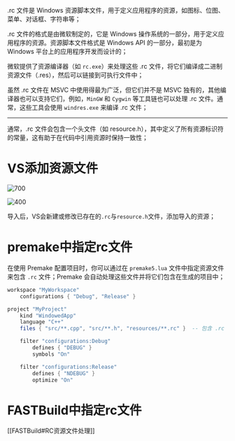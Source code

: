 .rc 文件是 Windows 资源脚本文件，用于定义应用程序的资源，如图标、位图、菜单、对话框、字符串等；

.rc 文件的格式是由微软制定的，它是 Windows 操作系统的一部分，用于定义应用程序的资源。资源脚本文件格式是 Windows API 的一部分，最初是为 Windows 平台上的应用程序开发而设计的；

微软提供了资源编译器（如 `rc.exe`）来处理这些 .rc 文件，将它们编译成二进制资源文件（.res），然后可以链接到可执行文件中；

虽然 .rc 文件在 MSVC 中使用得最为广泛，但它们并不是 MSVC 独有的，其他编译器也可以支持它们，例如，`MinGW` 和 `Cygwin` 等工具链也可以处理 .rc 文件。通常，这些工具会使用 `windres.exe` 来编译 .rc 文件；

---

通常，.rc 文件会包含一个头文件（如 resource.h），其中定义了所有资源标识符的常量，这有助于在代码中引用资源时保持一致性；



# VS添加资源文件

![700](https://pic-1315225359.cos.ap-shanghai.myqcloud.com/20241115145048.png)

![400](https://pic-1315225359.cos.ap-shanghai.myqcloud.com/20241115151135.png)


导入后，VS会新建或修改已存在的`.rc`与`resource.h`文件，添加导入的资源；







# premake中指定rc文件

在使用 Premake 配置项目时，你可以通过在 `premake5.lua` 文件中指定资源文件来包含 `.rc` 文件；Premake 会自动处理这些文件并将它们包含在生成的项目中；

```lua
workspace "MyWorkspace"
    configurations { "Debug", "Release" }

project "MyProject"
    kind "WindowedApp"
    language "C++"
    files { "src/**.cpp", "src/**.h", "resources/**.rc" }  -- 包含 .rc 文件

    filter "configurations:Debug"
        defines { "DEBUG" }
        symbols "On"

    filter "configurations:Release"
        defines { "NDEBUG" }
        optimize "On"
```

# FASTBuild中指定rc文件

[[FASTBuild#RC资源文件处理]]
